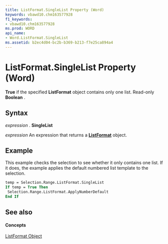 ```yaml
---
title: ListFormat.SingleList Property (Word)
keywords: vbawd10.chm163577928
f1_keywords:
- vbawd10.chm163577928
ms.prod: WORD
api_name:
- Word.ListFormat.SingleList
ms.assetid: b2ec4d04-bc2b-b369-b213-f7e25ca894a4
---
```



# ListFormat.SingleList Property (Word)

 **True** if the specified **ListFormat** object contains only one list. Read-only **Boolean** .


## Syntax

 _expression_ . **SingleList**

 _expression_ An expression that returns a **[ListFormat](listformat-object-word.md)** object.


## Example

This example checks the selection to see whether it only contains one list. If it does, the example applies the default numbered list template to the selection.


```vb
temp = Selection.Range.ListFormat.SingleList 
If temp = True Then 
 Selection.Range.ListFormat.ApplyNumberDefault 
End If
```


## See also


#### Concepts


[ListFormat Object](listformat-object-word.md)

